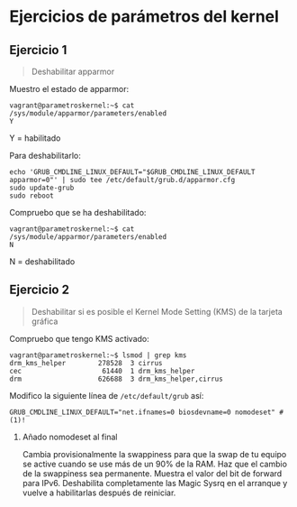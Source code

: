 # Ejercicios de parámetros del kernel

## Ejercicio 1

> Deshabilitar apparmor

Muestro el estado de apparmor:

```shell
vagrant@parametroskernel:~$ cat /sys/module/apparmor/parameters/enabled
Y
```

Y = habilitado

Para deshabilitarlo:

```shell
echo 'GRUB_CMDLINE_LINUX_DEFAULT="$GRUB_CMDLINE_LINUX_DEFAULT apparmor=0"' | sudo tee /etc/default/grub.d/apparmor.cfg
sudo update-grub
sudo reboot
```

Compruebo que se ha deshabilitado:

```shell
vagrant@parametroskernel:~$ cat /sys/module/apparmor/parameters/enabled
N
```

N = deshabilitado

## Ejercicio 2

> Deshabilitar si es posible el Kernel Mode Setting (KMS) de la tarjeta gráfica

Compruebo que tengo KMS activado:

```shell
vagrant@parametroskernel:~$ lsmod | grep kms
drm_kms_helper        278528  3 cirrus
cec                    61440  1 drm_kms_helper
drm                   626688  3 drm_kms_helper,cirrus
```

Modifico la siguiente línea de `/etc/default/grub` así:

```shell
GRUB_CMDLINE_LINUX_DEFAULT="net.ifnames=0 biosdevname=0 nomodeset" # (1)!
```

1. Añado nomodeset al final




    Cambia provisionalmente la swappiness para que la swap de tu equipo se active cuando se use más de un 90% de la RAM.
    Haz que el cambio de la swappiness sea permanente.
    Muestra el valor del bit de forward para IPv6.
    Deshabilita completamente las Magic Sysrq en el arranque y vuelve a habilitarlas después de reiniciar.





